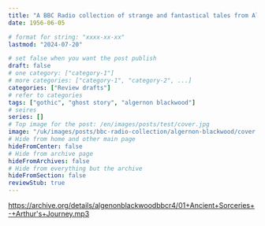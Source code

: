 ```yaml
---
title: "A BBC Radio collection of strange and fantastical tales from Algernon Blackwood (1956)"
date: 1956-06-05

# format for string: "xxxx-xx-xx"
lastmod: "2024-07-20"

# set false when you want the post publish
draft: false
# one category: ["category-1"]
# more categories: ["category-1", "category-2", ...]
categories: ["Review drafts"]
# refer to categories
tags: ["gothic", "ghost story", "algernon blackwood"]
# seires
series: []
# Top image for the post: /en/images/posts/test/cover.jpg
image: "/uk/images/posts/bbc-radio-collection/algernon-blackwood/cover.jpg"
# Hide from home and other main page
hideFromCenter: false
# Hide from archive page
hideFromArchives: false
# Hide from everything but the archive
hideFromSection: false
reviewStub: true
---
```

https://archive.org/details/algenonblackwoodbbcr4/01+Ancient+Sorceries+-+Arthur's+Journey.mp3
<!--more-->